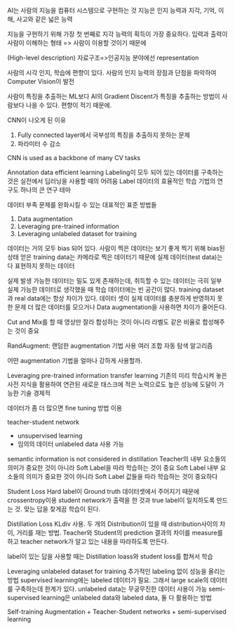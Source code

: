 AI는 사람의 지능을 컴퓨터 시스템으로 구현하는 것
지능은 인지 능력과 지각, 기억, 이해, 사고와 같은 넓은 능력

지능을 구현하기 위해 가장 첫 번째로 지각 능력의 획득이 가장 중요하다. 
입력과 출력이 사람이 이해하는 형태
=> 사람이 이용할 것이기 때문에

(High-level description)
자료구조=>인공지능 분야에선 representation

사람의 시각 인지, 학습에 편향이 있다. 사람의 인지 능력의 장점과 단점을 파악하여 Computer Vision이 발전

사람이 특징을 추출하는 ML보다 AI의 Gradient Discent가 특징을 추출하는 방법이 사람보다 나을 수 있다. 편향이 적기 때문에.

CNN이 나오게 된 이유
1. Fully connected layer에서 국부성의 특징을 추출하지 못하는 문제
2. 파라미터 수 감소

CNN is used as a backbone of many CV tasks

Annotation data efficient learning
Labeling이 모두 되어 있는 데이터를 구축하는 것은 실전에서 딥러닝을 사용할 때의 어려움
Label 데이터의 효율적인 학습 기법의 연구도 하나의 큰 연구 테마

데이터 부족 문제를 완화시킬 수 있는 대표적인 표준 방법들
1. Data augmentation
2. Leveraging pre-trained information
3. Leveraging unlabeled dataset for training

데이터는 거의 모두 bias 되어 있다.
사람이 찍은 데이터는 보기 좋게 찍기 위해 bias된 상태
얻은 training data는 카메라로 찍은 데이터기 때문에 실제 데이터(test data)는 다 표현하지 못하는 데이터

실제 발생 가능한 데이터는 밀도 있게 존재하는데, 취득할 수 있는 데이터는 극히 일부
실제 가능한 데이터로 생각했을 때 학습 데이터에는 빈 공간이 많다.
training dataset과 real data에는 항상 차이가 있다.
데이터 셋이 실제 데이터를 충분하게 반영하지 못한 문제
더 많은 데이터를 모으거나 Data augmentation을 사용하면 차이가 줄어든다.

Cut and Mix를 할 때 영상만 잘라 합성하는 것이 아니라 라벨도 같은 비율로 합성해주는 것이 중요

RandAugment: 랜덤한 augmentation 기법 사용
여러 조합 자동 탐색 알고리즘

어떤 augmentation 기법을 얼마나 강하게 사용할까. 

Leveraging pre-trained information
transfer learning
기존의 미리 학습시켜 놓은 사전 지식을 활용하여 연관된 새로운 태스크에 적은 노력으로도 높은 성능에 도달이 가능한 기술
경제적


데이터가 좀 더 많으면 fine tuning 방법 이용

teacher-student network
- unsupervised learning
- 임의의 데이터 unlabeled data 사용 가능

semantic information is not considered in distillation
Teacher의 내부 요소들의 의미가 중요한 것이 아니라 Soft Label을 따라 학습하는 것이 중요
Soft Label 내부 요소들의 의미가 중요한 것이 아니라 Soft Label 값들을 따라 학습하는 것이 중요하다

Student Loss
Hard label이 Ground truth 데이터셋에서 주어지기 때문에 crossentropy이용
student network가 출력을 한 것과 true label이 일치하도록 만드는 것.
맞는 답을 찾게끔 학습이 된다.

Distillation Loss
KLdiv 사용. 두 개의 Distribution이 있을 때 distribution사이의 차이, 거리를 재는 방법.
Teacher와 Student의 prediction 결과의 차이를 measure를 하고 teacher network가 알고 있는 내용을 따라하도록 만든다.

label이 있는 답을 사용할 때는 Distillation loass와 student loss를 합쳐서 학습


Leveraging unlabeled dataset for training
추가적인 labeling 없이 성능을 올리는 방법
supervised learning에는 labeled 데이터가 필요. 그래서 large scale의 데이터를 구축하는데 한계가 있다.
unlabeled data는 무궁무진한 데이터 사용이 가능
semi-supervised learning은 unlabeled data와 labeled data, 둘 다 활용하는 방법

Self-training
Augmentation + Teacher-Student networks + semi-supervised learning
